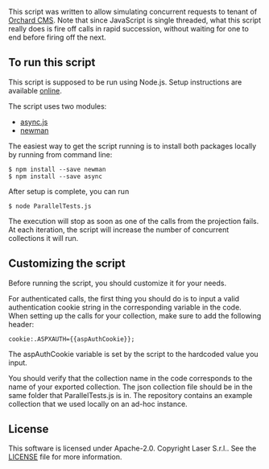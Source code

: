 This script was written to allow simulating concurrent requests to tenant of [Orchard CMS](https://github.com/OrchardCMS/Orchard). Note that since JavaScript is single threaded, what this script really does is fire off calls in rapid succession, without waiting for one to end before firing off the next.

## To run this script
This script is supposed to be run using Node.js. Setup instructions are available [online](https://nodejs.org/en/#download).

The script uses two modules:

 * [async.js](https://www.npmjs.com/package/async)
 * [newman](https://github.com/postmanlabs/newman)

The easiest way to get the script running is to install both packages locally by running from command line:
```
$ npm install --save newman
$ npm install --save async
```

After setup is complete, you can run 
```
$ node ParallelTests.js
```
The execution will stop as soon as one of the calls from the projection fails. At each iteration, the script will increase the number of concurrent collections it will run.

## Customizing the script
Before running the script, you should customize it for your needs.

For authenticated calls, the first thing you should do is to input a valid authentication cookie string in the corresponding variable in the code. When setting up the calls for your collection, make sure to add the following header:
```
cookie:.ASPXAUTH={{aspAuthCookie}};
```
The aspAuthCookie variable is set by the script to the hardcoded value you input.

You should verify that the collection name in the code corresponds to the name of your exported collection. The json collection file should be in the same folder that ParallelTests.js is in.
The repository contains an example collection that we used locally on an ad-hoc instance.

## License
This software is licensed under Apache-2.0. Copyright Laser S.r.l.. See the [LICENSE](LICENSE) file for more information.